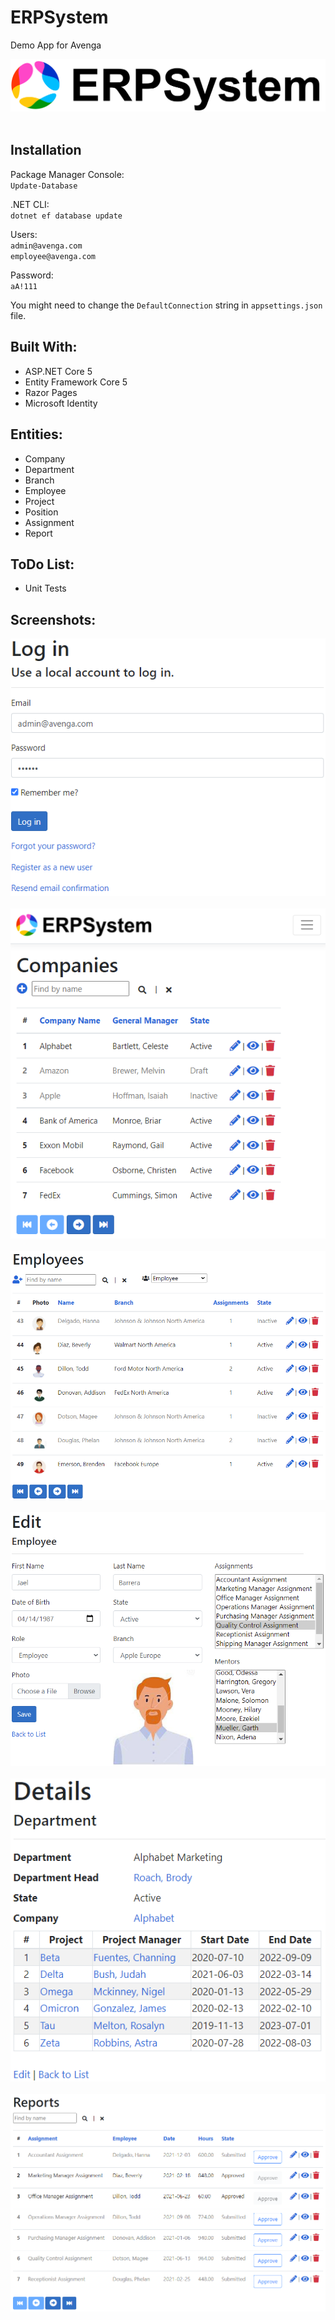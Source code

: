 ﻿ERPSystem<br />
=========
Demo App for Avenga<br />

![ERPSystem](ERPSystem/wwwroot/images/avenga-erp-logo.png)<br /><br />

Installation<br />
----------------------

Package Manager Console:<br />
`Update-Database`<br />

.NET CLI:<br />
`dotnet ef database update`<br />

Users:<br />
`admin@avenga.com`<br />
`employee@avenga.com`<br />

Password:<br />
`aA!111`<br />

You might need to change the `DefaultConnection` string in `appsettings.json` file.<br />

Built With:<br />
--------------------
- ASP.NET Core 5
- Entity Framework Core 5
- Razor Pages
- Microsoft Identity

Entities:<br />
--------------------
- Company
- Department
- Branch
- Employee
- Project
- Position
- Assignment
- Report

ToDo List:<br />
----------
- Unit Tests

Screenshots:<br />
-----------
![IdentityLogin](ERPSystem/Screenshots/IdentityLogin.png)<br /><br />
![CompanyIndex](ERPSystem/Screenshots/CompanyIndex.png)<br /><br />
![EmployeeIndex](ERPSystem/Screenshots/EmployeeIndex.png)<br /><br />
![EmployeeEdit](ERPSystem/Screenshots/EmployeeEdit.png)<br /><br />
![DepartmentDetails](ERPSystem/Screenshots/DepartmentDetails.png)<br /><br />
![ReportIndex](ERPSystem/Screenshots/ReportIndex.png)<br /><br />